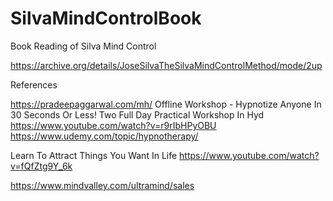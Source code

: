 # SilvaMindControlBook
Book Reading of Silva Mind Control


https://archive.org/details/JoseSilvaTheSilvaMindControlMethod/mode/2up


References

https://pradeepaggarwal.com/mh/
Offline Workshop - Hypnotize Anyone In 30 Seconds Or Less! Two Full Day Practical Workshop In Hyd
https://www.youtube.com/watch?v=r9rIbHPyOBU
https://www.udemy.com/topic/hypnotherapy/

Learn To Attract Things You Want In Life
https://www.youtube.com/watch?v=fQfZtg9Y_6k

https://www.mindvalley.com/ultramind/sales



